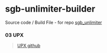 # sgb-unlimiter-builder
 Source code / Build File - for repo [sgb_unlimiter](https://github.com/ParkSnoopy/sgb_unlimiter)

### 03 UPX
> [UPX github](https://github.com/upx/upx)
